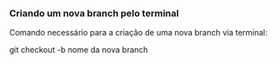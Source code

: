 ### Criando um nova branch pelo terminal


Comando necessário para a criação de uma nova branch via terminal:

git checkout -b nome da nova branch

